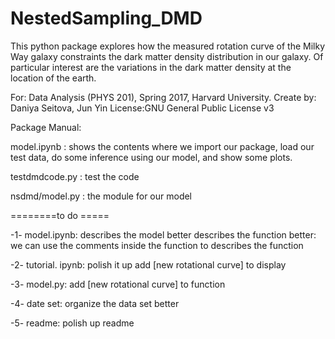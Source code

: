 # NestedSampling_DMD
This python package explores how the measured rotation curve of the Milky Way galaxy constraints the dark matter density distribution in our galaxy.  Of particular interest are the variations in the dark matter density at the location of the earth.

For: Data Analysis (PHYS 201), Spring 2017, Harvard University.
Create by: Daniya Seitova, Jun Yin
License:GNU General Public License v3



Package Manual:

model.ipynb : shows the contents where we import our package, load our test data, do some inference using our model, and show some plots.

testdmdcode.py : test the code 

nsdmd/model.py : the module for our model



========to do ===== 

-1- model.ipynb: 
describes the model better 
describes the function better: we can use the comments inside the function to describes the function 

-2- tutorial. ipynb: 
polish it up 
add [new rotational curve] to display 


-3- model.py: 
add [new rotational curve] to function 


-4- date set: 
organize the data set better 


-5- readme: 
polish up readme 
